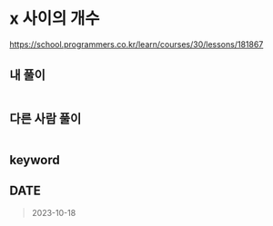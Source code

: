# x 사이의 개수

https://school.programmers.co.kr/learn/courses/30/lessons/181867

## 내 풀이

```kt

```

## 다른 사람 풀이

```kt

```

## keyword

## DATE

> 2023-10-18
